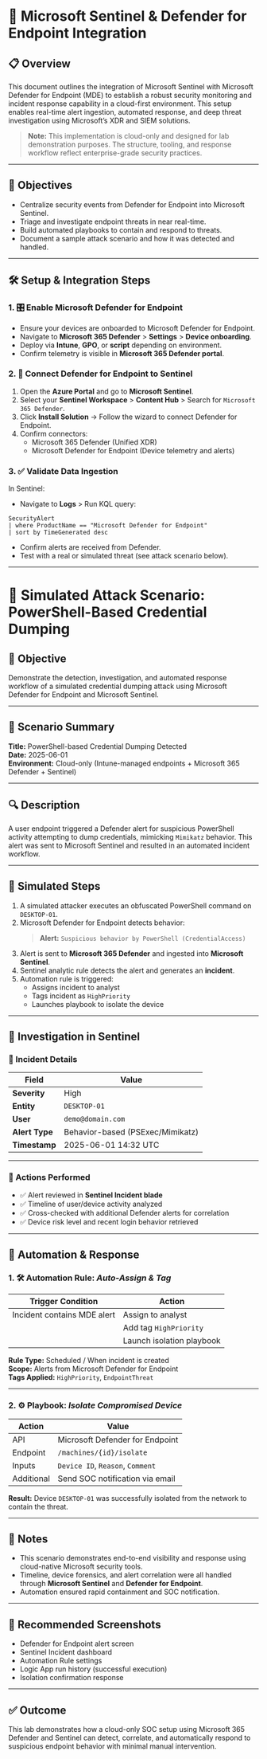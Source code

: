 # 🧩 Microsoft Sentinel & Defender for Endpoint Integration

## 📋 Overview

This document outlines the integration of Microsoft Sentinel with Microsoft Defender for Endpoint (MDE) to establish a robust security monitoring and incident response capability in a cloud-first environment. This setup enables real-time alert ingestion, automated response, and deep threat investigation using Microsoft’s XDR and SIEM solutions.

> **Note:** This implementation is cloud-only and designed for lab demonstration purposes. The structure, tooling, and response workflow reflect enterprise-grade security practices.

---

## 🎯 Objectives

- Centralize security events from Defender for Endpoint into Microsoft Sentinel.
- Triage and investigate endpoint threats in near real-time.
- Build automated playbooks to contain and respond to threats.
- Document a sample attack scenario and how it was detected and handled.

---

## 🛠️ Setup & Integration Steps

### 1. 🎛️ Enable Microsoft Defender for Endpoint
- Ensure your devices are onboarded to Microsoft Defender for Endpoint.
- Navigate to **Microsoft 365 Defender** > **Settings** > **Device onboarding**.
- Deploy via **Intune**, **GPO**, or **script** depending on environment.
- Confirm telemetry is visible in **Microsoft 365 Defender portal**.

### 2. 🧩 Connect Defender for Endpoint to Sentinel
1. Open the **Azure Portal** and go to **Microsoft Sentinel**.
2. Select your **Sentinel Workspace** > **Content Hub** > Search for `Microsoft 365 Defender`.
3. Click **Install Solution** → Follow the wizard to connect Defender for Endpoint.
4. Confirm connectors:  
   - Microsoft 365 Defender (Unified XDR)  
   - Microsoft Defender for Endpoint (Device telemetry and alerts)

### 3. ✅ Validate Data Ingestion
In Sentinel:
- Navigate to **Logs** > Run KQL query:

```kusto
SecurityAlert
| where ProductName == "Microsoft Defender for Endpoint"
| sort by TimeGenerated desc
```
- Confirm alerts are received from Defender.
- Test with a real or simulated threat (see attack scenario below).

---

# 🧪 Simulated Attack Scenario: PowerShell-Based Credential Dumping

## 🎯 Objective

Demonstrate the detection, investigation, and automated response workflow of a simulated credential dumping attack using Microsoft Defender for Endpoint and Microsoft Sentinel.

---

## 🧾 Scenario Summary

**Title:** PowerShell-based Credential Dumping Detected  
**Date:** 2025-06-01  
**Environment:** Cloud-only (Intune-managed endpoints + Microsoft 365 Defender + Sentinel)

---

## 🔍 Description

A user endpoint triggered a Defender alert for suspicious PowerShell activity attempting to dump credentials, mimicking `Mimikatz` behavior. This alert was sent to Microsoft Sentinel and resulted in an automated incident workflow.

---

## 🧪 Simulated Steps

1. A simulated attacker executes an obfuscated PowerShell command on `DESKTOP-01`.
2. Microsoft Defender for Endpoint detects behavior:
   > **Alert:** `Suspicious behavior by PowerShell (CredentialAccess)`
3. Alert is sent to **Microsoft 365 Defender** and ingested into **Microsoft Sentinel**.
4. Sentinel analytic rule detects the alert and generates an **incident**.
5. Automation rule is triggered:
   - Assigns incident to analyst
   - Tags incident as `HighPriority`
   - Launches playbook to isolate the device

---

## 🧠 Investigation in Sentinel

### 📝 Incident Details

| Field         | Value                    |
|---------------|--------------------------|
| **Severity**  | High                     |
| **Entity**    | `DESKTOP-01`             |
| **User**      | `demo@domain.com`        |
| **Alert Type**| Behavior-based (PSExec/Mimikatz) |
| **Timestamp** | 2025-06-01 14:32 UTC     |

---

### 🔎 Actions Performed

- ✅ Alert reviewed in **Sentinel Incident blade**
- ✅ Timeline of user/device activity analyzed
- ✅ Cross-checked with additional Defender alerts for correlation
- ✅ Device risk level and recent login behavior retrieved

---

## 🔁 Automation & Response

### 1. 🛠️ Automation Rule: *Auto-Assign & Tag*

| Trigger Condition                      | Action                          |
|----------------------------------------|----------------------------------|
| Incident contains MDE alert            | Assign to analyst               |
|                                        | Add tag `HighPriority`          |
|                                        | Launch isolation playbook       |

**Rule Type:** Scheduled / When incident is created  
**Scope:** Alerts from Microsoft Defender for Endpoint  
**Tags Applied:** `HighPriority`, `EndpointThreat`

---

### 2. ⚙️ Playbook: *Isolate Compromised Device*

| Action                            | Value                           |
|-----------------------------------|----------------------------------|
| API                               | Microsoft Defender for Endpoint |
| Endpoint                          | `/machines/{id}/isolate`        |
| Inputs                            | `Device ID`, `Reason`, `Comment`|
| Additional                        | Send SOC notification via email |

**Result:** Device `DESKTOP-01` was successfully isolated from the network to contain the threat.

---

## 📌 Notes

- This scenario demonstrates end-to-end visibility and response using cloud-native Microsoft security tools.
- Timeline, device forensics, and alert correlation were all handled through **Microsoft Sentinel** and **Defender for Endpoint**.
- Automation ensured rapid containment and SOC notification.

---

## 📸 Recommended Screenshots

- Defender for Endpoint alert screen
- Sentinel Incident dashboard
- Automation Rule settings
- Logic App run history (successful execution)
- Isolation confirmation response

---

## ✅ Outcome

This lab demonstrates how a cloud-only SOC setup using Microsoft 365 Defender and Sentinel can detect, correlate, and automatically respond to suspicious endpoint behavior with minimal manual intervention.

